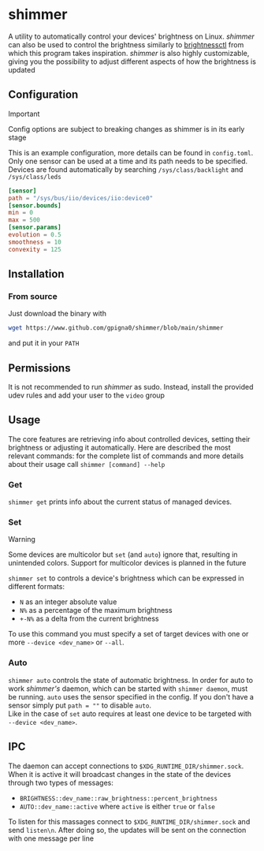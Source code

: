 # shimmer

A utility to automatically control your devices' brightness on Linux.
_*shimmer*_ can also be used to control the brightness similarly to
[brightnessctl](https://github.com/Hummer12007/brightnessctl) from which this program
takes inspiration. _*shimmer*_ is also highly customizable, giving you the possibility to adjust
different aspects of how the brightness is updated

## Configuration

> [!IMPORTANT]
> Config options are subject to breaking changes as shimmer is in its early stage

This is an example configuration, more details can be found in `config.toml`.
Only one sensor can be used at a time and its path needs to be specified.
Devices are found automatically by searching `/sys/class/backlight` and `/sys/class/leds`

```toml
[sensor]
path = "/sys/bus/iio/devices/iio:device0"
[sensor.bounds]
min = 0
max = 500
[sensor.params]
evolution = 0.5
smoothness = 10
convexity = 125
```

## Installation

### From source

Just download the binary with

```sh
wget https://www.github.com/gpigna0/shimmer/blob/main/shimmer
```

and put it in your `PATH`

## Permissions

It is not recommended to run _*shimmer*_ as sudo. Instead, install the provided udev rules and add your user to the `video` group

## Usage

The core features are retrieving info about controlled devices, setting their brightness or adjusting it automatically. Here are described the most relevant commands:
for the complete list of commands and more details about their usage
call `shimmer [command] --help`

### Get

`shimmer get` prints info about the current status of managed devices.

### Set

> [!WARNING]
> Some devices are multicolor but `set` (and `auto`) ignore that, resulting
> in unintended colors. Support for multicolor devices is planned in the future

`shimmer set` to controls a device's brightness which can be expressed in different formats:

- `N` as an integer absolute value
- `N%` as a percentage of the maximum brightness
- `+-N%` as a delta from the current brightness

To use this command you must specify a set of target devices with one or more
`--device <dev_name>` or `--all`.

### Auto

`shimmer auto` controls the state of automatic brightness. In order for auto to
work _*shimmer's*_ daemon, which can be started with `shimmer daemon`, must be running.
`auto` uses the sensor specified in the config. If you don't have a sensor simply
put `path = ""` to disable `auto`.  
Like in the case of `set` auto requires at least one device to be targeted
with `--device <dev_name>`.

## IPC

The daemon can accept connections to `$XDG_RUNTIME_DIR/shimmer.sock`.
When it is active it will broadcast changes in the state of
the devices through two types of messages:

- `BRIGHTNESS::dev_name::raw_brightness::percent_brightness`
- `AUTO::dev_name::active` where `active` is either `true` or `false`

To listen for this massages connect to `$XDG_RUNTIME_DIR/shimmer.sock` and send
`listen\n`. After doing so, the updates will be sent on the connection with
one message per line
